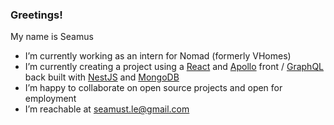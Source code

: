 ### Greetings!

My name is Seamus

- I’m currently working as an intern for Nomad (formerly VHomes)
- I’m currently creating a project using a [React](https://reactjs.org/) and [Apollo](https://www.apollographql.com/) front / [GraphQL](https://graphql.org/) back built with [NestJS](https://nestjs.com/) and [MongoDB](https://www.mongodb.com/)
- I’m happy to collaborate on open source projects and open for employment
- I’m reachable at seamust.le@gmail.com
